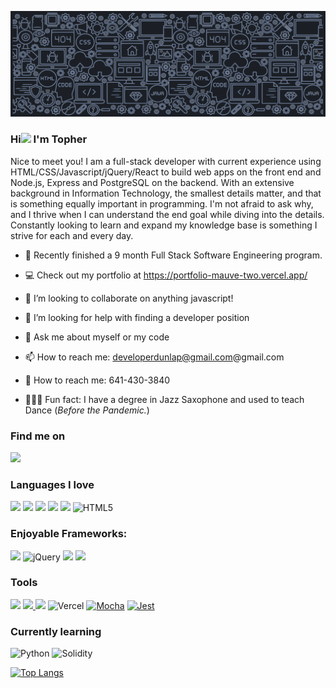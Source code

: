 ![A Full-Stack Web Devloper](./images/githubbanner.png)

### Hi<img src="https://media.giphy.com/media/hvRJCLFzcasrR4ia7z/giphy.gif" width="25px"></a> I'm Topher

Nice to meet you! I am a full-stack developer with current experience using HTML/CSS/Javascript/jQuery/React to build web apps on the front end and Node.js, Express and PostgreSQL on the backend. With an extensive background in Information Technology, the smallest details matter, and that is something equally important in programming. I'm not afraid to ask why, and I thrive when I can understand the end goal while diving into the details. Constantly looking to learn and expand my knowledge base is something I strive for each and every day.
<br>

- 🔭 Recently finished a 9 month Full Stack Software Engineering program.
- 💻 Check out my portfolio at <a href="https://portfolio-mauve-two.vercel.app/">https://portfolio-mauve-two.vercel.app/</a>
- 👯 I’m looking to collaborate on anything javascript!
- 🤔 I’m looking for help with finding a developer position
- 💬 Ask me about myself or my code
- 📫 How to reach me: developerdunlap@gmail.com@gmail.com
- 📱 How to reach me: 641-430-3840

- 🏃🏻‍♂️ Fun fact: I have a degree in Jazz Saxophone and used to teach Dance (<em>Before the Pandemic.</em>)

### Find me on

[<a href="https://www.linkedin.com/in/developerdunlap/"><img src="https://img.shields.io/badge/linkedin%20-%230077B5.svg?&style=for-the-badge&logo=linkedin&logoColor=white"/></a>]() 

### Languages I love

[<img src="https://img.shields.io/badge/javascript%20-%23323330.svg?&style=for-the-badge&logo=javascript&logoColor=%23F7DF1E"/>]() [<img src="https://img.shields.io/badge/node.js%20-%2343853D.svg?&style=for-the-badge&logo=node.js&logoColor=white"/>]() [<img src ="https://img.shields.io/badge/postgres-%23316192.svg?&style=for-the-badge&logo=postgresql&logoColor=white"/>]() [<img src="https://img.shields.io/badge/css3%20-%231572B6.svg?&style=for-the-badge&logo=css3&logoColor=white"/>]() <img src="https://img.shields.io/badge/markdown-%23000000.svg?&style=for-the-badge&logo=markdown&logoColor=white"/> <img alt="HTML5" src="https://img.shields.io/badge/html5%20-%23E34F26.svg?&style=for-the-badge&logo=html5&logoColor=white"/>

### Enjoyable Frameworks:

[<img src="https://img.shields.io/badge/react%20-%2320232a.svg?&style=for-the-badge&logo=react&logoColor=%2361DAFB"/>]() <img alt="jQuery" src="https://img.shields.io/badge/jquery%20-%230769AD.svg?&style=for-the-badge&logo=jquery&logoColor=white"/> <img src="https://img.shields.io/badge/express.js%20-%23404d59.svg?&style=for-the-badge"/> [<img src="https://img.shields.io/badge/bootstrap%20-%23563D7C.svg?&style=for-the-badge&logo=bootstrap&logoColor=white"/>]()

### Tools

[<img src="https://img.shields.io/badge/git%20-%23F05033.svg?&style=for-the-badge&logo=git&logoColor=white"/>]() [<img src="https://img.shields.io/badge/github%20-%23121011.svg?&style=for-the-badge&logo=github&logoColor=white"/> <img src="https://img.shields.io/badge/heroku%20-%23430098.svg?&style=for-the-badge&logo=heroku&logoColor=white"/>]() <img alt="Vercel" src="https://img.shields.io/badge/vercel%20-%23000000.svg?&style=for-the-badge&logo=vercel&logoColor=white"/>
[<img alt="Mocha" src="https://img.shields.io/badge/-mocha-%238D6748?&style=for-the-badge&logo=mocha&logoColor=white"/>]() [<img alt="Jest" src="https://img.shields.io/badge/-jest-%23C21325?&style=for-the-badge&logo=jest&logoColor=white"/>]()

### Currently learning

<img alt="Python" src="https://img.shields.io/badge/-Python-3776AB?&style=for-the-badge&logo=Python&logoColor=white"/> <img alt="Solidity" src="https://img.shields.io/badge/-Solidity-363636?style=for-the-badge&logo=solidity"/>


[![Top Langs](https://github-readme-stats.vercel.app/api/top-langs/?username=topher-dunlap&layout=compact)](https://github.com/anuraghazra/github-readme-stats)
